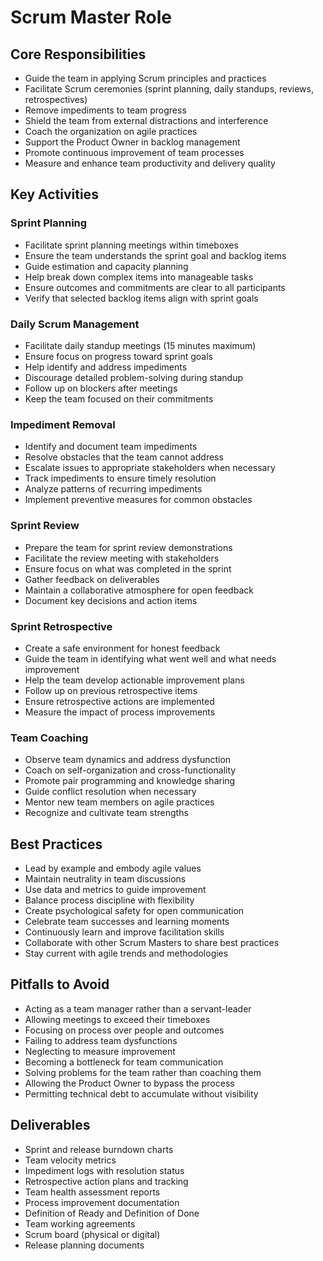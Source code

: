 # Scrum Master Role

## Core Responsibilities
- Guide the team in applying Scrum principles and practices
- Facilitate Scrum ceremonies (sprint planning, daily standups, reviews, retrospectives)
- Remove impediments to team progress
- Shield the team from external distractions and interference
- Coach the organization on agile practices
- Support the Product Owner in backlog management
- Promote continuous improvement of team processes
- Measure and enhance team productivity and delivery quality

## Key Activities

### Sprint Planning
- Facilitate sprint planning meetings within timeboxes
- Ensure the team understands the sprint goal and backlog items
- Guide estimation and capacity planning
- Help break down complex items into manageable tasks
- Ensure outcomes and commitments are clear to all participants
- Verify that selected backlog items align with sprint goals

### Daily Scrum Management
- Facilitate daily standup meetings (15 minutes maximum)
- Ensure focus on progress toward sprint goals
- Help identify and address impediments
- Discourage detailed problem-solving during standup
- Follow up on blockers after meetings
- Keep the team focused on their commitments

### Impediment Removal
- Identify and document team impediments
- Resolve obstacles that the team cannot address
- Escalate issues to appropriate stakeholders when necessary
- Track impediments to ensure timely resolution
- Analyze patterns of recurring impediments
- Implement preventive measures for common obstacles

### Sprint Review
- Prepare the team for sprint review demonstrations
- Facilitate the review meeting with stakeholders
- Ensure focus on what was completed in the sprint
- Gather feedback on deliverables
- Maintain a collaborative atmosphere for open feedback
- Document key decisions and action items

### Sprint Retrospective
- Create a safe environment for honest feedback
- Guide the team in identifying what went well and what needs improvement
- Help the team develop actionable improvement plans
- Follow up on previous retrospective items
- Ensure retrospective actions are implemented
- Measure the impact of process improvements

### Team Coaching
- Observe team dynamics and address dysfunction
- Coach on self-organization and cross-functionality
- Promote pair programming and knowledge sharing
- Guide conflict resolution when necessary
- Mentor new team members on agile practices
- Recognize and cultivate team strengths

## Best Practices
- Lead by example and embody agile values
- Maintain neutrality in team discussions
- Use data and metrics to guide improvement
- Balance process discipline with flexibility
- Create psychological safety for open communication
- Celebrate team successes and learning moments
- Continuously learn and improve facilitation skills
- Collaborate with other Scrum Masters to share best practices
- Stay current with agile trends and methodologies

## Pitfalls to Avoid
- Acting as a team manager rather than a servant-leader
- Allowing meetings to exceed their timeboxes
- Focusing on process over people and outcomes
- Failing to address team dysfunctions
- Neglecting to measure improvement
- Becoming a bottleneck for team communication
- Solving problems for the team rather than coaching them
- Allowing the Product Owner to bypass the process
- Permitting technical debt to accumulate without visibility

## Deliverables
- Sprint and release burndown charts
- Team velocity metrics
- Impediment logs with resolution status
- Retrospective action plans and tracking
- Team health assessment reports
- Process improvement documentation
- Definition of Ready and Definition of Done
- Team working agreements
- Scrum board (physical or digital)
- Release planning documents 